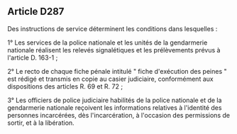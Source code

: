 Article D287
----
Des instructions de service déterminent les conditions dans lesquelles :

1° Les services de la police nationale et les unités de la gendarmerie nationale
réalisent les relevés signalétiques et les prélèvements prévus à l'article D.
163-1 ;

2° Le recto de chaque fiche pénale intitulé " fiche d'exécution des peines " est
rédigé et transmis en copie au casier judiciaire, conformément aux dispositions
des articles R. 69 et R. 72 ;

3° Les officiers de police judiciaire habilités de la police nationale et de la
gendarmerie nationale reçoivent les informations relatives à l'identité des
personnes incarcérées, dès l'incarcération, à l'occasion des permissions de
sortir, et à la libération.
